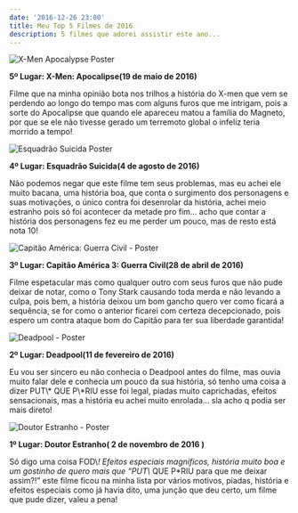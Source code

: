 ```yaml
---
date: '2016-12-26 23:00'
title: Meu Top 5 Filmes de 2016
description: 5 filmes que adorei assistir este ano...
---
```

![X-Men Apocalypse Poster](/images/xman-apocalipsy.jpg "X-Men Apocalypse Poster")

**5º Lugar: X-Men: Apocalipse(19 de maio de 2016)**

Filme que na minha opinião bota nos trilhos a história do X-men que vem se perdendo ao longo do tempo mas com alguns furos que me intrigam, pois a sorte do Apocalipse que quando ele apareceu matou a família do Magneto, por que se ele não tivesse gerado um terremoto global o infeliz teria morrido a tempo!

![Esquadrão Suicida Poster](/images/esquadrao-suicida-poster.jpg "Esquadrão Suicida Poster")

**4º Lugar: Esquadrão Suicida(4 de agosto de 2016)**

Não podemos negar que este filme tem seus problemas, mas eu achei ele muito bacana, uma história boa, que conta o surgimento dos personagens e suas motivações, o único contra foi desenrolar da história, achei meio estranho pois só foi acontecer da metade pro fim… acho que contar a história dos personagens fez eu me perder um pouco, mas de resto está nota 10!

![Capitão América: Guerra Civil - Poster](/images/capitao-america-3-poster.jpg "Capitão América: Guerra Civil - Poster")

**3º Lugar: Capitão América 3: Guerra Civil(28 de abril de 2016)**

Filme espetacular mas como qualquer outro com seus furos que não pude deixar de notar, como o Tony Stark causando toda merda e não levando a culpa, pois bem, a história deixou um bom gancho quero ver como ficará a sequência, se for como o anterior ficarei com certeza decepcionado, pois espero um contra ataque bom do Capitão para ter sua liberdade garantida!

![Deadpool - Poster](/images/deadpool-poster.jpg "Deadpool - Poster")

**2º Lugar: Deadpool(11 de fevereiro de 2016)**

Eu vou ser sincero eu não conhecia o Deadpool antes do filme, mas ouvia muito falar dele e conhecia um pouco da sua história, só tenho uma coisa a dizer PUT\\* QUE P\\*RIU esse foi legal, piadas muito caprichadas, efeitos sensacionais, mas a história eu achei muito enrolada… sla acho q podia ser mais direto!

![Doutor Estranho - Poster](/images/doctor-stranger-poster.jpg "Doutor Estranho - Poster")

**1º Lugar: Doutor Estranho( 2 de novembro de 2016 )**

Só digo uma coisa FOD\\*! Efeitos especiais magníficos, história muito boa e um gostinho de quero mais que “PUT\\* QUE P*RIU para que me deixar assim?!” este filme ficou na minha lista por vários motivos, piadas, história e efeitos especiais como já havia dito, uma junção que deu certo, um filme que pude dizer, valeu a pena!
